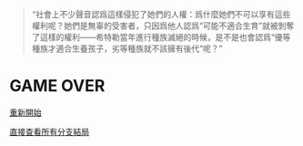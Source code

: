 > “社會上不少聲音認爲這樣侵犯了她們的人權：爲什麼她們不可以享有這些權利呢？她們是無辜的受害者，只因爲他人認爲“可能不適合生育”就被剝奪了這樣的權利——希特勒當年進行種族滅絕的時候，是不是也會認爲“優等種族才適合生養孩子，劣等種族就不該擁有後代”呢？” 

# GAME OVER


[重新開始](index.md)

[直接查看所有分支結局](all.md)
